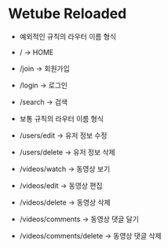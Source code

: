 # Wetube Reloaded

- 예외적인 규칙의 라우터 이름 형식
- / -> HOME
- /join -> 회원가입
- /login -> 로그인
- /search -> 검색

- 보통 규칙의 라우터 이름 형식
- /users/edit -> 유저 정보 수정
- /users/delete -> 유저 정보 삭제

- /videos/watch -> 동영상 보기
- /videos/edit -> 동영상 편집
- /videos/delete -> 동영상 삭제
- /videos/comments -> 동영상 댓글 달기
- /videos/comments/delete -> 동영상 댓글 삭제
